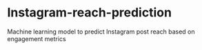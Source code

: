 # Instagram-reach-prediction
Machine learning model to predict Instagram post reach based on engagement metrics
